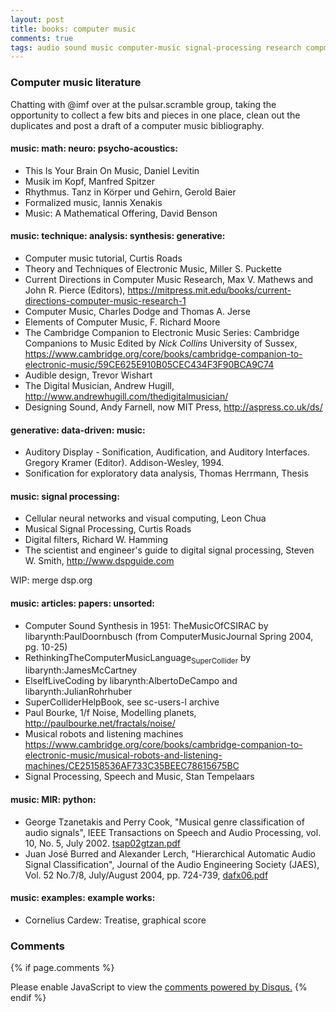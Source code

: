 ```yaml
---
layout: post
title: books: computer music
comments: true
tags: audio sound music computer-music signal-processing research compmus dsp smp jcl gt
---
```


### Computer music literature

Chatting with @imf over at the pulsar.scramble group, taking the
opportunity to collect a few bits and pieces in one place, clean out
the duplicates and post a draft of a computer music bibliography.

#### music: math: neuro: psycho-acoustics:
- This Is Your Brain On Music, Daniel Levitin
- Musik im Kopf, Manfred Spitzer
- Rhythmus. Tanz in Körper und Gehirn, Gerold Baier
- Formalized music, Iannis Xenakis
- Music: A Mathematical Offering, David Benson

#### music: technique: analysis: synthesis: generative:
- Computer music tutorial, Curtis Roads
- Theory and Techniques of Electronic Music, Miller S. Puckette
- Current Directions in Computer Music Research, Max V. Mathews and John R. Pierce (Editors), <https://mitpress.mit.edu/books/current-directions-computer-music-research-1>
- Computer Music, Charles Dodge and Thomas A. Jerse
- Elements of Computer Music, F. Richard Moore
- The Cambridge Companion to Electronic Music Series: Cambridge Companions to Music Edited by *Nick Collins* University of Sussex, <https://www.cambridge.org/core/books/cambridge-companion-to-electronic-music/59CE625E910B05CEC434F3F90BCA9C74>
- Audible design, Trevor Wishart
- The Digital Musician, Andrew Hugill, <http://www.andrewhugill.com/thedigitalmusician/>
- Designing Sound, Andy Farnell, now MIT Press, <http://aspress.co.uk/ds/>

#### generative: data-driven: music:
- Auditory Display - Sonification, Audification, and Auditory Interfaces. Gregory Kramer (Editor). Addison-Wesley, 1994.
- Sonification for exploratory data analysis, Thomas Herrmann, Thesis

#### music: signal processing:
- Cellular neural networks and visual computing, Leon Chua
- Musical Signal Processing, Curtis Roads
- Digital filters, Richard W. Hamming
- The scientist and engineer's guide to digital signal processing, Steven W. Smith, <http://www.dspguide.com>

WIP: merge dsp.org

#### music: articles: papers: unsorted:
- Computer Sound Synthesis in 1951: TheMusicOfCSIRAC by libarynth:PaulDoornbusch (from ComputerMusicJournal Spring 2004, pg. 10-25)
- RethinkingTheComputerMusicLanguage<sub>SuperCollider</sub> by libarynth:JamesMcCartney
- ElseIfLiveCoding by libarynth:AlbertoDeCampo and libarynth:JulianRohrhuber
- SuperColliderHelpBook, see sc-users-l archive
- Paul Bourke, 1/f Noise, Modelling planets, <http://paulbourke.net/fractals/noise/>
- Musical robots and listening machines <https://www.cambridge.org/core/books/cambridge-companion-to-electronic-music/musical-robots-and-listening-machines/CE25158536AF733C35BEEC78615675BC>
- Signal Processing, Speech and Music, Stan Tempelaars

#### music: MIR: python:
- George Tzanetakis and Perry Cook, "Musical genre classification of audio signals", IEEE Transactions on Speech and Audio Processing, vol. 10, No. 5, July 2002. [tsap02gtzan.pdf](/home/lib/topics/classification/tsap02gtzan.pdf)
- Juan José Burred and Alexander Lerch, "Hierarchical Automatic Audio Signal Classification", Journal of the Audio Engineering Society (JAES), Vol. 52 No.7/8, July/August 2004, pp. 724-739, [dafx06.pdf](/home/lib/topics/classification/dafx06.pdf)

#### music: examples: example works:
- Cornelius Cardew: Treatise, graphical score



### Comments

{% if page.comments %}
<div id="disqus_thread"></div>
<script>

/**
*  RECOMMENDED CONFIGURATION VARIABLES: EDIT AND UNCOMMENT THE SECTION BELOW TO INSERT DYNAMIC VALUES FROM YOUR PLATFORM OR CMS.
*  LEARN WHY DEFINING THESE VARIABLES IS IMPORTANT: https://disqus.com/admin/universalcode/#configuration-variables*/
/*
var disqus_config = function () {
this.page.url = PAGE_URL;  // Replace PAGE_URL with your page's canonical URL variable
this.page.identifier = PAGE_IDENTIFIER; // Replace PAGE_IDENTIFIER with your page's unique identifier variable
};
*/
(function() { // DON'T EDIT BELOW THIS LINE
var d = document, s = d.createElement('script');
s.src = '//x75.disqus.com/embed.js';
s.setAttribute('data-timestamp', +new Date());
(d.head || d.body).appendChild(s);
})();
</script>
<noscript>Please enable JavaScript to view the <a href="https://disqus.com/?ref_noscript">comments powered by Disqus.</a></noscript>
{% endif %}

